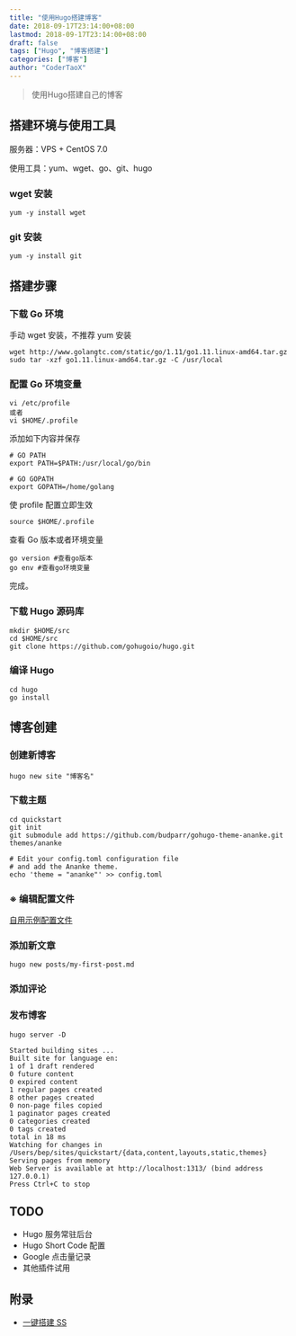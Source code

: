 ```yaml
---
title: "使用Hugo搭建博客"
date: 2018-09-17T23:14:00+08:00
lastmod: 2018-09-17T23:14:00+08:00
draft: false
tags: ["Hugo", "博客搭建"]
categories: ["博客"]
author: "CoderTaoX"
---
```


> 使用Hugo搭建自己的博客

<!--more-->

## 搭建环境与使用工具

服务器：VPS + CentOS 7.0

使用工具：yum、wget、go、git、hugo

### wget 安装

```shell
yum -y install wget
```

### git 安装

```shell
yum -y install git
```

## 搭建步骤

### 下载 Go 环境

手动 wget 安装，不推荐 yum 安装

```shell
wget http://www.golangtc.com/static/go/1.11/go1.11.linux-amd64.tar.gz
sudo tar -xzf go1.11.linux-amd64.tar.gz -C /usr/local
```

### 配置 Go 环境变量

```shell
vi /etc/profile
或者
vi $HOME/.profile
```

添加如下内容并保存

```shell
# GO PATH
export PATH=$PATH:/usr/local/go/bin

# GO GOPATH
export GOPATH=/home/golang
```

使 profile 配置立即生效

```shell
source $HOME/.profile
```

查看 Go 版本或者环境变量

```shell
go version #查看go版本
go env #查看go环境变量
```

完成。

### 下载 Hugo 源码库

```shell
mkdir $HOME/src
cd $HOME/src
git clone https://github.com/gohugoio/hugo.git
```

### 编译 Hugo

```shell
cd hugo
go install
```

## 博客创建

### 创建新博客

```shell
hugo new site "博客名"
```

### 下载主题

```shell
cd quickstart
git init
git submodule add https://github.com/budparr/gohugo-theme-ananke.git themes/ananke

# Edit your config.toml configuration file
# and add the Ananke theme.
echo 'theme = "ananke"' >> config.toml
```

### ※ 编辑配置文件

[自用示例配置文件](https://github.com/CoderTaoX/Blog/blob/master/config.toml)

### 添加新文章

```shell
hugo new posts/my-first-post.md
```

### 添加评论

### 发布博客

```shell
hugo server -D

Started building sites ...
Built site for language en:
1 of 1 draft rendered
0 future content
0 expired content
1 regular pages created
8 other pages created
0 non-page files copied
1 paginator pages created
0 categories created
0 tags created
total in 18 ms
Watching for changes in /Users/bep/sites/quickstart/{data,content,layouts,static,themes}
Serving pages from memory
Web Server is available at http://localhost:1313/ (bind address 127.0.0.1)
Press Ctrl+C to stop
```

## TODO

- Hugo 服务常驻后台
- Hugo Short Code 配置
- Google 点击量记录
- 其他插件试用

## 附录

- [一键搭建 SS](https://teddysun.com/486.html)
